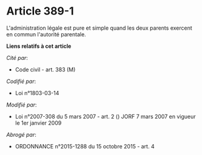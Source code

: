 # Article 389-1

L'administration légale est pure et simple quand les deux parents exercent en commun l'autorité parentale.

**Liens relatifs à cet article**

_Cité par_:

  - Code civil - art. 383 (M)

_Codifié par_:

  - Loi n°1803-03-14

_Modifié par_:

  - Loi n°2007-308 du 5 mars 2007 - art. 2 () JORF 7 mars 2007 en vigueur le 1er janvier 2009

_Abrogé par_:

  - ORDONNANCE n°2015-1288 du 15 octobre 2015 - art. 4
